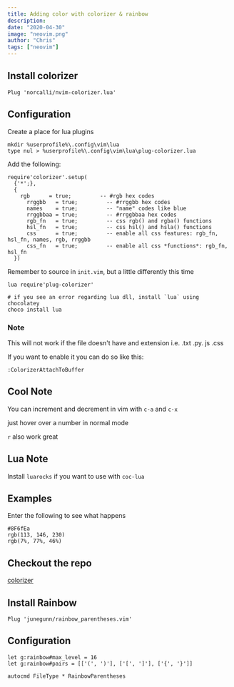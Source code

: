 ```yaml
---
title: Adding color with colorizer & rainbow
description:
date: "2020-04-30"
image: "neovim.png"
author: "Chris"
tags: ["neovim"]
---
```


## Install colorizer

```
Plug 'norcalli/nvim-colorizer.lua'
```

## Configuration

Create a place for lua plugins

```
mkdir %userprofile%\.config\vim\lua
type nul > %userprofile%\.config\vim\lua\plug-colorizer.lua
```

Add the following:

```
require'colorizer'.setup(
  {'*';},
  {
    rgb      = true;         -- #rgb hex codes
	  rrggbb   = true;         -- #rrggbb hex codes
	  names    = true;         -- "name" codes like blue
	  rrggbbaa = true;         -- #rrggbbaa hex codes
	  rgb_fn   = true;         -- css rgb() and rgba() functions
	  hsl_fn   = true;         -- css hsl() and hsla() functions
	  css      = true;         -- enable all css features: rgb_fn, hsl_fn, names, rgb, rrggbb
	  css_fn   = true;         -- enable all css *functions*: rgb_fn, hsl_fn
  })
```

Remember to source in `init.vim`, but a little differently this time

```
lua require'plug-colorizer'

# if you see an error regarding lua dll, install `lua` using chocolatey
choco install lua
```
### Note

This will not work if the file doesn't have and extension i.e. .txt .py. js .css

If you want to enable it you can do so like this:

```
:ColorizerAttachToBuffer
```

## Cool Note

You can increment and decrement in vim with `c-a` and `c-x`

just hover over a number in normal mode

`r` also work great

## Lua Note

Install `luarocks` if you want to use with `coc-lua`

## Examples

Enter the following to see what happens

```
#8F6fEa
rgb(113, 146, 230)
rgb(7%, 77%, 46%)
```

## Checkout the repo

[colorizer](https://github.com/norcalli/nvim-colorizer.lua)

## Install Rainbow

```
Plug 'junegunn/rainbow_parentheses.vim'
```

## Configuration

```
let g:rainbow#max_level = 16
let g:rainbow#pairs = [['(', ')'], ['[', ']'], ['{', '}']]

autocmd FileType * RainbowParentheses
```
